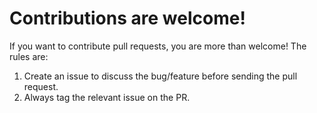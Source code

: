 # Contributions are welcome!

If you want to contribute pull requests, you are more than welcome!
The rules are:

1. Create an issue to discuss the bug/feature before sending the pull request.
1. Always tag the relevant issue on the PR.

